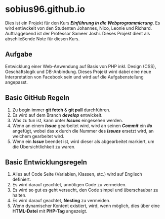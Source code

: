 # sobius96.github.io

Dies ist ein Projekt für den Kurs _**Einführung in die Webprogrammierung**_. Es wird entiwckelt von den Studenten Johannes, Nico, Leonie und Richard. Auftraggebend ist der Professor Sameer Joshi. Dieses Projekt dient als abschließende Note für diesen Kurs.

## Aufgabe

Entwicklung einer Web-Anwendung auf Basis von PHP inkl. Design (CSS), Geschäftslogik und DB-Anbindung. Dieses Projekt wird dabei eine neue Interpretation von Facebook sein und wird auf die Aufgabenstellung angepasst.

## Basic GitHub Regeln

1. Zu begin immer **git fetch** & **git pull** durchführen.
2. Es wird auf dem Branch _**develop**_ entwickelt.
3. Was zu tun ist, kann unter _**Issues**_ eingesehen werden.
4. Wenn an einem _**Issue**_ gearbeitet wird, wird an seinen _**Commit**_ ein **#x** angefügt, wobei das **x** durch die Nummer des _**Issues**_ ersetzt wird, an welchem gearbeitet wird.
5. Wenn ein _**Issue**_ beendet ist, wird dieser als abgearbeitet markiert, um die Übersichtlichkeit zu waren.

## Basic Entwicklungsregeln

1. Alles auf Code Seite (Variablen, Klassen, etc.) wird auf Englisch definiert.
2. Es wird darauf geachtet, unnötigen Code zu vermeiden.
3. Es wird so gut es geht versucht, den Code simpel und überschaubar zu halten.
4. Es wird darauf geachtet, **Nesting** zu vermeiden.
5. Wenn dynamischer Kontent existiert, wird, wenn möglich, dies über eine **HTML-Datei** mit **PHP-Tag** angezeigt.